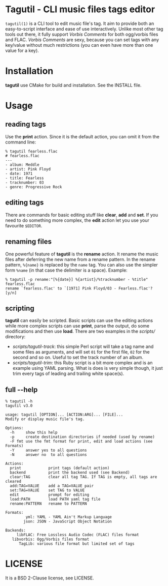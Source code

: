 Tagutil - CLI music files tags editor
=====================================

`tagutil(1)` is a CLI tool to edit music file's tag. It aim to provide both an
easy-to-script interface and ease of use interactively. Unlike most other tag
tools out there, it fully support _Vorbis Comments_ for both ogg/vorbis files
and FLAC. _Vorbis Comments_ are sexy, because you can set tags with any
key/value without much restrictions (you can even have more than one value for
a key).

Installation
============
**tagutil** use CMake for build and installation. See the INSTALL file.

Usage
=====

reading tags
------------
Use the **print** action. Since it is the default action, you can omit it from
the command line:

```
% tagutil fearless.flac
# fearless.flac
---
- album: Meddle
- artist: Pink Floyd
- date: 1971
- title: Fearless
- tracknumber: 03
- genre: Progressive Rock
```

editing tags
------------
There are commands for basic editing stuff like **clear**, **add** and **set**.
If you need to do something more complex, the **edit** action let you use your
favourite `$EDITOR`.

renaming files
--------------
One powerful feature of **tagutil** is the **rename** action. It rename the
music files after deferring the new name from a rename pattern. In the rename
pattern, `%{name}` is replaced by the `name` tag. You can also use the simpler
form `%name` (in that case the delimiter is a space). Example:

```
% tagutil -p rename:"[%{date}] %{artist}/%tracknumber - %title" fearless.flac
rename `fearless.flac' to `[1971] Pink Floyd/03 - Fearless.flac'? [y/n]
```

scripting
---------
**tagutil** can easily be scripted. Basic scripts can use the editing actions
while more complex scripts can use **print**, parse the output, do some
modifications and then use **load**. There are two examples in the _scripts/_
directory:

* _scripts/tagutil-track_: this simple Perl script will take a tag name and
  some files as arguments, and will set `01` for the first file, `02` for the
  second and so on. Useful to set the track number of an album.
* _scripts/tagutil-trim_: this Ruby script is a bit more complex and is an
  example using YAML parsing. What is does is very simple though, it just trim
  every tags of leading and trailing white space(s).

full --help
-----------

```
% tagutil -h
tagutil v3.0

usage: tagutil [OPTION]... [ACTION:ARG]... [FILE]...
Modify or display music file's tag.

Options:
  -h     show this help
  -p     create destination directories if needed (used by rename)
  -F fmt use the fmt format for print, edit and load actions (see Formats)
  -Y     answer yes to all questions
  -N     answer no  to all questions

Actions:
  print            print tags (default action)
  backend          print the backend used (see Backend)
  clear:TAG        clear all tag TAG. If TAG is empty, all tags are cleared
  add:TAG=VALUE    add a TAG=VALUE pair
  set:TAG=VALUE    set TAG to VALUE
  edit             prompt for editing
  load:PATH        load PATH yaml tag file
  rename:PATTERN   rename to PATTERN

Formats:
         yml: YAML - YAML Ain't Markup Language
        json: JSON - JavaScript Object Notation

Backends:
     libFLAC: Free Lossless Audio Codec (FLAC) files format
   libvorbis: Ogg/Vorbis files format
      TagLib: various file format but limited set of tags
```

LICENSE
=======
It is a BSD 2-Clause license, see LICENSE.
